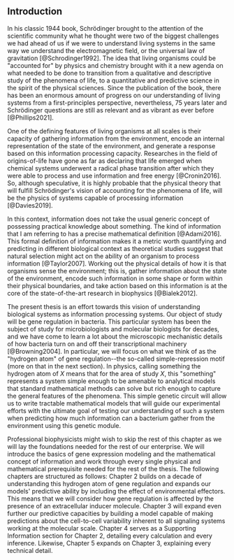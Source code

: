 ## Introduction

In his classic 1944 book, Schrödinger brought to the attention of the scientific
community what he thought were two of the biggest challenges we had ahead of us
if we were to understand living systems in the same way we understand the
electromagnetic field, or the universal law of gravitation [@Schrodinger1992].
The idea that living organisms could be "accounted for" by physics and chemistry
brought with it a new agenda on what needed to be done to transition from a
qualitative and descriptive study of the phenomena of life, to a quantitative
and predictive science in the spirit of the physical sciences. Since the
publication of the book, there has been an enormous amount of progress on our
understanding of living systems from a first-principles perspective,
nevertheless, 75 years later and Schrödinger questions are still as relevant and
as vibrant as ever before [@Phillips2021]. 

One of the defining features of living organisms at all scales is their capacity
of gathering information from the environment, encode an internal representation
of the state of the environment, and generate a response based on this
information processing capacity. Researches in the field of origins-of-life have
gone as far as declaring that life emerged when chemical systems underwent a
radical phase transition after which they were able to process and use
information and free energy [@Cronin2016]. So, although speculative, it is
highly probable that the physical theory that will fulfill Schrödinger's vision
of accounting for the phenomena of life, will be the physics of systems capable
of processing information [@Davies2019].

In this context, information does not take the usual generic concept of
possessing practical knowledge about something. The kind of information that I
am referring to has a precise mathematical definition [@Adami2016]. This formal
definition of information makes it a metric worth quantifying and predicting in
different biological context as theoretical studies suggest that natural
selection might act on the ability of an organism to process information
[@Taylor2007]. Working out the physical details of how it is that organisms
sense the environment; this is, gather information about the state of the
environment, encode such information in some shape or form within their physical
boundaries, and take action based on this information is at the core of the
state-of-the-art research in biophysics [@Bialek2012].

The present thesis is an effort towards this vision of understanding biological
systems as information processing systems. Our object of study will be gene
regulation in bacteria. This particular system has been the subject of study for
microbiologists and molecular biologists for decades, and we have come to learn
a lot about the microscopic mechanistic details of how bacteria turn on and off
their transcriptional machinery [@Browning2004]. In particular, we will focus on
what we think of as the "hydrogen atom" of gene regulation--the so-called
simple-repression motif (more on that in the next section). In physics, calling
something the hydrogen atom of $X$ means that for the area of study $X$, this
"something" represents a system simple enough to be amenable to analytical
models that standard mathematical methods can solve but rich enough to capture
the general features of the phenomena. This simple genetic circuit will allow us
to write tractable mathematical models that will guide our experimental efforts
with the ultimate goal of testing our understanding of such a system when
predicting how much information can a bacterium gather from the environment
using this genetic module.

Professional biophysicists might wish to skip the rest of this chapter as we
will lay the foundations needed for the rest of our enterprise. We will
introduce the basics of gene expression modeling and the mathematical concept of
information and work through every single physical and mathematical prerequisite
needed for the rest of the thesis. The following chapters are structured as
follows: Chapter 2 builds on a decade of understanding this hydrogen atom of
gene regulation and expands our models' predictive ability by including the
effect of environmental effectors. This means that we will consider how gene
regulation is affected by the presence of an extracellular inducer molecule.
Chapter 3 will expand even further our predictive capacities by building a model
capable of making predictions about the cell-to-cell variability inherent to all
signaling systems working at the molecular scale. Chapter 4 serves as a
Supporting Information section for Chapter 2, detailing every calculation and
every inference. Likewise, Chapter 5 expands on Chapter 3, explaining every
technical detail.
